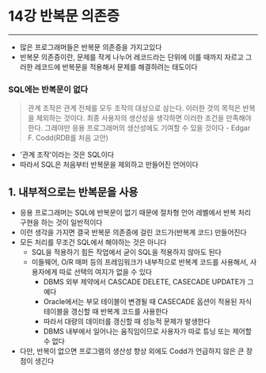 # 14강 반복문 의존증
---
- 많은 프로그래머들은 반복문 의존증을 가지고있다
- 반복문 의존증이란, 문제를 작게 나누어 레코드라는 단위에 이를 때까지 자르고 그러한 레코드에 반복문을 적용해서 문제를 해결하려는 태도이다

### SQL에는 반복문이 없다

>관계 조작은 관계 전체를 모두 조작의 대상으로 삼는다. 이러한 것의 목적은 반복을 제외하는 것이다. 최종 사용자의 생산성을 생각하면 이러한 조건을 만족해야 한다. 그래야만 응용 프로그래머의 생산성에도 기여할 수 있을 것이다 - Edgar F. Codd(RDB를 처음 고안)

- '관계 조작'이라는 것은 SQL이다
- 따라서 SQL은  처음부터 반복문을 제외하고 만들어진 언어이다

## 1. 내부적으로는 반복문을 사용
- 응용 프로그래머는 SQL에 반복문이 없기 때문에 절차형 언어 레벨에서 반복 처리 구현을 하는 것이 일반적이다
- 이런 생각을 가지면 결국 반복문 의존증에 걸린 코드가(반복계 코드) 만들어진다
- 모든 처리를 무조건 SQL에서 해야하는 것은 아니다
	- SQL을 적용하기 힘든 작업에서 굳이 SQL을 적용하지 않아도 된다
	- 미들웨어, O/R 매퍼 등의 프레임워크가 내부적으로 반복계 코드를 사용해서, 사용자에게 따로 선택의 여지가 없을 수 있다
		- DBMS 외부 제약에서 CASCADE DELETE, CASECADE UPDATE가 그 예다
		- Oracle에서는 부모 테이블이 변경될 때 CASECADE 옵션이 적용된 자식 테이블을 갱신할 때 반복계 코드를 사용한다
		- 따라서 대량의 데이터를 갱신할 때 성능적 문제가 발생한다
		- DBMS 내부에서 일어나는 움직임이므로 사용자가 따로 튜닝 또는 제어할 수 없다
- 다만, 반복이 없으면 프로그램의 생산성 향상 외에도 Codd가 언급하지 않은 큰 장점이 생긴다

